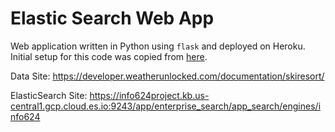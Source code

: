 # Elastic Search Web App  

Web application written in Python using `flask` and deployed on Heroku. Initial setup for this code was copied from [here](https://towardsdatascience.com/create-and-deploy-a-simple-web-application-with-flask-and-heroku-103d867298eb).


Data Site:
https://developer.weatherunlocked.com/documentation/skiresort/

ElasticSearch Site:
https://info624project.kb.us-central1.gcp.cloud.es.io:9243/app/enterprise_search/app_search/engines/info624

